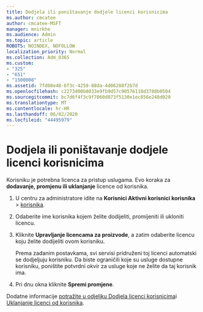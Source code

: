 ```yaml
---
title: Dodjela ili poništavanje dodjele licenci korisnicima
ms.author: cmcatee
author: cmcatee-MSFT
manager: mnirkhe
ms.audience: Admin
ms.topic: article
ROBOTS: NOINDEX, NOFOLLOW
localization_priority: Normal
ms.collection: Adm_O365
ms.custom:
- "325"
- "651"
- "1500008"
ms.assetid: 7fd08e48-6f3c-4259-88da-4d06288f2b7d
ms.openlocfilehash: c2273d00b8033e9fb9d57c90576118d3788b0504
ms.sourcegitcommit: bc7d6f4f3c9f7060d073f5130e1ec856e248d020
ms.translationtype: MT
ms.contentlocale: hr-HR
ms.lasthandoff: 06/02/2020
ms.locfileid: "44495979"
---
```

# <a name="assign-or-unassign-licenses-to-users"></a>Dodjela ili poništavanje dodjele licenci korisnicima

Korisniku je potrebna licenca za pristup uslugama. Evo koraka za **dodavanje, promjenu ili uklanjanje** licence od korisnika.
  
1. U centru za administratore idite na **Korisnici Aktivni korisnici korisnika** \> [korisnika](https://go.microsoft.com/fwlink/p/?linkid=834822).

2. Odaberite ime korisnika kojem želite dodijeliti, promijeniti ili ukloniti licencu.

3. Kliknite **Upravljanje licencama za proizvode**, a zatim odaberite licencu koju želite dodijeliti ovom korisniku.

    Prema zadanim postavkama, svi servisi pridruženi toj licenci automatski se dodjeljuju korisniku. Da biste ograničili koje su usluge dostupne korisniku, poništite potvrdni okvir za usluge koje ne želite da taj korisnik ima.

4. Pri dnu okna kliknite **Spremi promjene**.

Dodatne informacije [potražite u odjeljku Dodjela licenci korisnicima](https://docs.microsoft.com/microsoft-365/admin/add-users/add-users)i [Uklanjanje licenci od korisnika](https://docs.microsoft.com/microsoft-365/admin/add-users/delete-a-user).